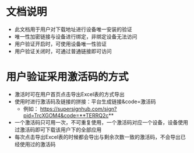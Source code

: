 # 文档说明
- 此文档用于用户对下载地址进行设备唯一安装的验证 
- 唯一性加密链接与设备进行绑定，非绑定设备无法访问
- 用户验证开启时，可使用设备唯一性验证
- 用户验证关闭时，可通过普通链接即可访问

# 用户验证采用激活码的方式
- 激活时可在用户首页点击导出Excel表的方式导出
- 使用时进行激活码及链接的拼接：平台生成链接&code=激活码
    - 例如： https://supersignhub.com/sign?pid=TrcXGOM4&code=**TERRQ2c**
- 一个激活码只可用一次，不可重复使用，一个激活码对应一个设备，设备使用过激活码即可下载该用户下的全部应用
- 每次点击导出Excel表的时候都会导出与剩余次数一致的激活码，不会导出已经使用过的激活码
